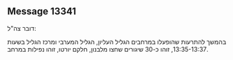 ## Message 13341

דובר צה"ל:

בהמשך להתרעות שהופעלו במרחבים הגליל העליון, הגליל המערבי ומרכז הגליל בשעות 13:35-13:37, זוהו כ-30 שיגורים שחצו מלבנון, חלקם יורטו, זוהו נפילות במרחב.

